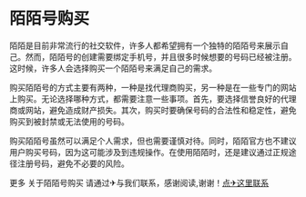 # 陌陌号购买

陌陌是目前非常流行的社交软件，许多人都希望拥有一个独特的陌陌号来展示自己。然而，陌陌号的创建需要绑定手机号，并且很多时候想要的号码已经被注册。这时候，许多人会选择购买一个陌陌号来满足自己的需求。

购买陌陌号的方式主要有两种，一种是找代理商购买，另一种是在一些专门的网站上购买。无论选择哪种方式，都需要注意一些事项。首先，要选择信誉良好的代理商或网站，避免造成财产损失。其次，购买时要确保号码的合法性和稳定性，避免购买到被封禁或无法使用的号码。

购买陌陌号虽然可以满足个人需求，但也需要谨慎对待。同时，陌陌官方也不建议用户购买号码，因为这可能涉及到违规操作。在使用陌陌时，还是建议通过正规途径注册号码，避免不必要的风险。

更多 关于陌陌号购买 请通过✈与我们联系，感谢阅读,谢谢！[点✈这里联系](https://abc.k02.cc)